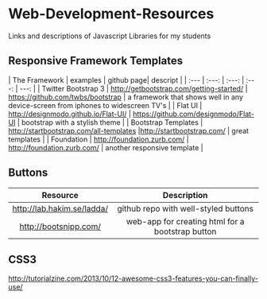 Web-Development-Resources
=========================

Links and descriptions of Javascript Libraries for my students



## Responsive Framework Templates

| The Framework | examples | github page| descript |
| :--- | :---: | :---: | :---: |  ---: |
| Twitter Bootstrap 3 | http://getbootstrap.com/getting-started/ | https://github.com/twbs/bootstrap | a framework that shows well in any device-screen from iphones to widescreen TV's |
| Flat UI | http://designmodo.github.io/Flat-UI/ | https://github.com/designmodo/Flat-UI | bootstrap with a stylish theme |
| Bootstrap Templates | http://startbootstrap.com/all-templates |http://startbootstrap.com/ | great templates |
| Foundation | http://foundation.zurb.com/ | http://foundation.zurb.com/ | another responsive template |
## Buttons
| Resource | Description | 
| :---: | :---: |
| http://lab.hakim.se/ladda/ | github repo with well-styled buttons |
| http://bootsnipp.com/      | web-app for creating html for a bootstrap button | 


## CSS3 

http://tutorialzine.com/2013/10/12-awesome-css3-features-you-can-finally-use/
